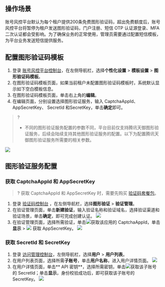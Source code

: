 ## 操作场景
账号风控平台默认为每个租户提供200条免费图形验证码，超出免费额度后，账号风控平台将暂停为租户发送图形验证码，门户注册、短信 OTP 认证源登录、MFA 二次认证都会受影响。为了确保业务的正常使用，管理员需要通过配置短信模板，为平台业务发送短信提供服务。

## 配置图形验证码模板
1. 登录 [账号风控平台控制台](https://console.cloud.tencent.com/ciam/)，在左侧导航栏，选择**个性化设置** > **模板设置** > **图形验证码模板**。
2. 在图形验证码模板页面，如果当前租户未配置图形验证码模板时，系统默认显示如下空白模板信息。
3. 在图形验证码模板页面，单击右上角的**编辑**。
4. 在编辑页面，分别设置选择图形验证服务，输入 CaptchaAppId、AppSecretKey、 SecretId 和SecretKey，单击**确定**即可。
>?
>- 不同的图形验证服务配置的参数不同，平台目前仅支持腾讯天御图形验证服务，后续会陆续支持其他图形验证服务的配置。以下为配置腾讯天御图形验证服务所需要的相关参数。
>
![](https://qcloudimg.tencent-cloud.cn/raw/ada565f887d2c5d62c0232a2611762af.png)


## 图形验证服务配置
### 获取 CaptchaAppId 和 AppSecretKey
>? 获取 CaptchaAppId 和 AppSecretKey 时，需要先购买 [验证码套餐包](https://cloud.tencent.com/document/product/1110/36337)。
>
1. 登录 [验证码控制台](https://console.cloud.tencent.com/captcha/graphical) ，在左侧导航栏，选择**图形验证** > **验证管理**。
2. 在验证管理页面，单击**新建验证**，输入验证名称和验证域名，选择验证渠道和验证场景，单击**确定**，即可完成创建认证。
![](https://qcloudimg.tencent-cloud.cn/raw/f7a41eca32503740940c3a8b0e47acf4.png)
3. 在验证管理页面，选择所需验证，单击![](https://qcloudimg.tencent-cloud.cn/raw/6f01dd04f67a83c2016c56a1e2bef904.png)获取该应用的 CaptchaAppId，单击**显示** > ![](https://qcloudimg.tencent-cloud.cn/raw/6f01dd04f67a83c2016c56a1e2bef904.png) 获取 AppSecretKey。
![](https://qcloudimg.tencent-cloud.cn/raw/aee1b0f2ed5cf1d69d031808d47d3f92.png)


### 获取 SecretId 和 SecretKey
1. 登录 [访问管理控制台](https://console.cloud.tencent.com/cam)，左侧导航栏，选择**用户** > **用户列表**。
2. 在用户列表页面，选择所需**子账号**，单击**用户名称**，进入用户详情页面。
![](https://qcloudimg.tencent-cloud.cn/raw/527102d90b9366dbf564923580842a8c.png)
3. 在用户详情页面，单击** API 密钥**，选择所需密钥，单击![](https://qcloudimg.tencent-cloud.cn/raw/f3089e49a4810fde6855e3cca36bf183.png)获取该子账号的 SecretId；单击**显示**，身份校验成功后，即可获取该子账号的 SecretKey。
![](https://qcloudimg.tencent-cloud.cn/raw/d5d61e90a24d6acbde06d53e27bad915.png)
